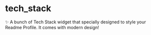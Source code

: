 # tech_stack
✨ A bunch of Tech Stack widget that specially designed to style your Readme Profile. It comes with modern design!
